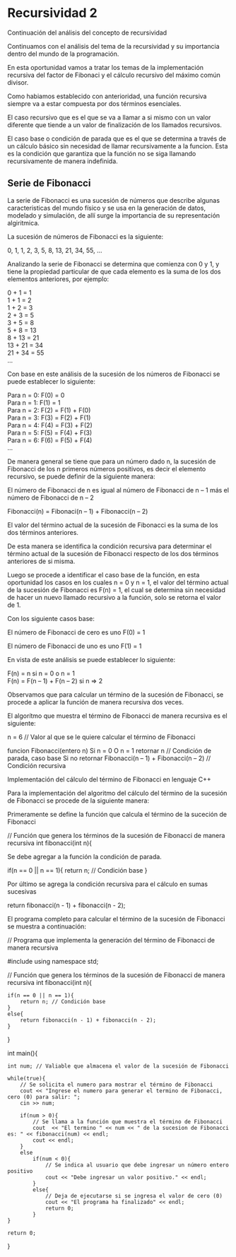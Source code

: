# Recursividad 2

Continuación del análisis del concepto de recursividad

Continuamos con el análisis del tema de la recursividad y su importancia dentro del mundo de la programación.

En esta oportunidad vamos a tratar los temas de la implementación recursiva del factor de Fibonaci y el cálculo recursivo del máximo común divisor.

Como habiamos establecido con anterioridad, una función recursiva siempre va a estar compuesta por dos términos esenciales.

El caso recursivo que es el que se va a llamar a si mismo con un valor diferente que tiende a un valor de finalización de los llamados recursivos.

El caso base o condición de parada que es el que se determina a través de un cálculo básico sin necesidad de llamar recursivamente a la funcion. Esta es la condición que garantiza que la función no se siga llamando recursivamente de manera indefinida.

## Serie de Fibonacci

La serie de Fibonacci es una sucesión de números que describe algunas caracteristicas del mundo físico y se usa en la generación de datos, modelado y simulación, de allí surge la importancia de su representación algiritmica.

La sucesión de números de Fibonacci es la siguiente:

0, 1, 1, 2, 3, 5, 8, 13, 21, 34, 55, ...

Analizando la serie de Fibonacci se determina que comienza con 0 y 1, y tiene la propiedad particular de que cada elemento es la suma de los dos elementos anteriores, por ejemplo:

0 + 1 = 1  
1 + 1 = 2  
1 + 2 = 3  
2 + 3 = 5  
3 + 5 = 8  
5 + 8 = 13  
8 + 13 = 21  
13 + 21 = 34  
21 + 34 = 55  
...

Con base en este análisis de la sucesión de los números de Fibonacci se puede establecer lo siguiente:

Para n = 0: F(0) = 0  
Para n = 1: F(1) = 1  
Para n = 2: F(2) = F(1) + F(0)  
Para n = 3: F(3) = F(2) + F(1)  
Para n = 4: F(4) = F(3) + F(2)  
Para n = 5: F(5) = F(4) + F(3)  
Para n = 6: F(6) = F(5) + F(4)  
...

De manera general se tiene que para un número dado n, la sucesión de Fibonacci de los n primeros números positivos, es decir el elemento recursivo, se puede definir de la siguiente manera:

El número de Fibonacci de n es igual al número de Fibonacci de n – 1 más el número de Fibonacci de n – 2

Fibonacci(n) = Fibonaci(n – 1) + Fibonacci(n – 2)

El valor del término actual de la sucesión de Fibonacci es la suma de los dos términos anteriores.

De esta manera se identifica la condición recursiva para determinar el término actual de la sucesión de Fibonacci respecto de los dos términos anteriores de si misma.

Luego se procede a identificar el caso base de la función, en esta oportunidad los casos en los cuales n = 0 y n = 1, el valor del término actual de la sucesión de Fibonacci es F(n) = 1, el cual se determina sin necesidad de hacer un nuevo llamado recursivo a la función, solo se retorna el valor de 1.

Con los siguiente casos base:

El número de Fibonacci de cero es uno
F(0) = 1

El número de Fibonacci de uno es uno
F(1) = 1

En vista de este análisis se puede establecer lo siguiente:

F(n) = n si n = 0 o n = 1  
F(n) = F(n – 1) + F(n – 2) si n => 2  

Observamos que para calcular un término de la sucesión de Fibonacci, se procede a aplicar la función de manera recursiva dos veces.

El algorítmo que muestra el término de Fibonacci de manera recursiva es el siguiente:

n = 6 // Valor al que se le quiere calcular el término de Fibonacci

funcion Fibonacci(entero n)
    Si n = 0 O n = 1
        retornar n // Condición de parada, caso base
    Si no
        retornar Fibonacci(n – 1) + Fibonacci(n – 2) // Condición recursiva


Implementación del cálculo del término de Fibonacci en lenguaje C++

Para la implementación del algoritmo del cálculo del término de la sucesión de Fibonacci se procede de la siguiente manera:

Primeramente se define la función que calcula el término de la suceción de Fibonacci

// Función que genera los términos de la sucesión de Fibonacci de manera recursiva
int fibonacci(int n){

Se debe agregar a la función la condición de parada.

if(n == 0 || n == 1){
    return n; // Condición base
}

Por último se agrega la condición recursiva para el cálculo en sumas sucesivas

return fibonacci(n - 1) + fibonacci(n - 2);

El programa completo para calcular el término de la sucesión de Fibonacci se muestra a continuación:

// Programa que implementa la generación del término de Fibonacci de manera recursiva

#include <iostream>
using namespace std;

// Función que genera los términos de la sucesión de Fibonacci de manera recursiva
int fibonacci(int n){
	
	if(n == 0 || n == 1){
		return n; // Condición base
	}
	else{
		return fibonacci(n - 1) + fibonacci(n - 2);
	}
	
}

int main(){
	
	int num; // Valiable que almacena el valor de la sucesión de Fibonacci
	
	while(true){
		// Se solicita el numero para mostrar el término de Fibonacci
		cout << "Ingrese el numero para generar el termino de Fibonacci, cero (0) para salir: ";
		cin >> num;
		
		if(num > 0){
			// Se llama a la función que muestra el término de Fibonacci
			cout  << "El termino " << num << " de la sucesion de Fibonacci es: " << fibonacci(num) << endl;
			cout << endl;
		}
		else
			if(num < 0){
				// Se indica al usuario que debe ingresar un número entero positivo
				cout << "Debe ingresar un valor positivo." << endl;
			}
			else{
				// Deja de ejecutarse si se ingresa el valor de cero (0)
				cout << "El programa ha finalizado" << endl;
				return 0;
			}
	}
	
	return 0;
}

